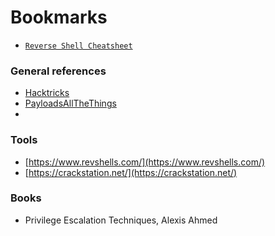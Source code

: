 # Bookmarks

* [`Reverse Shell Cheatsheet`](https://github.com/swisskyrepo/PayloadsAllTheThings/blob/master/Methodology%20and%20Resources/Reverse%20Shell%20Cheatsheet.md#groovy)

### General references

* [Hacktricks](https://book.hacktricks.xyz/)
* [PayloadsAllTheThings](https://github.com/swisskyrepo/PayloadsAllTheThings)
*

### Tools

* [https://www.revshells.com/](https://www.revshells.com/)
* [https://crackstation.net/](https://crackstation.net/)

### Books

* Privilege Escalation Techniques, Alexis Ahmed

